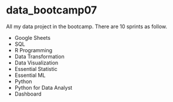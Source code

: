 # data_bootcamp07
All my data project in the bootcamp. There are 10 sprints as follow.

- Google Sheets
- SQL
- R Programming
- Data Transformation
- Data Visualization
- Essential Statistic
- Essential ML
- Python
- Python for Data Analyst
- Dashboard

